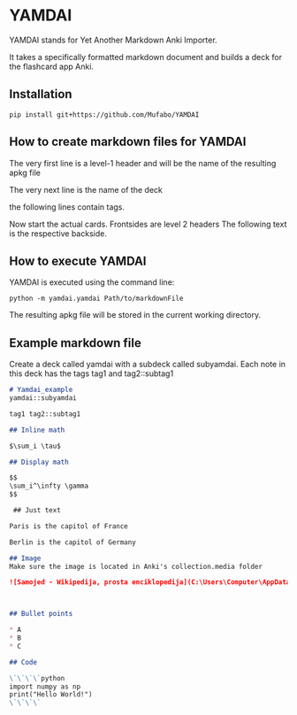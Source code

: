 # YAMDAI

YAMDAI stands for Yet Another Markdown Anki Importer.

It takes a specifically formatted markdown document and builds a deck for the flashcard app Anki.

## Installation

```pip install git+https://github.com/Mufabo/YAMDAI```

## How to create markdown files for YAMDAI

The very first line is a level-1 header and will be the name of the resulting apkg file

The very next line is the name of the deck

the following lines contain tags.

Now start the actual cards.
Frontsides are level 2 headers
The following text is the respective backside.

## How to execute YAMDAI

YAMDAI is executed using the command line:

```python -m yamdai.yamdai Path/to/markdownFile```

The resulting apkg file will be stored in the current working directory.

## Example markdown file

Create a deck called yamdai with a subdeck called subyamdai.
Each note in this deck has the tags tag1 and tag2::subtag1

```markdown
# Yamdai_example
yamdai::subyamdai

tag1 tag2::subtag1

## Inline math

$\sum_i \tau$ 

## Display math

$$
\sum_i^\infty \gamma
$$

 ## Just text

Paris is the capitol of France

Berlin is the capitol of Germany

## Image 
Make sure the image is located in Anki's collection.media folder

![Samojed - Wikipedija, prosta enciklopedija](C:\Users\Computer\AppData\Roaming\Anki2\Fatih\collection.media\picture)



## Bullet points

* A
* B
* C

## Code

\`\`\`\`python
import numpy as np
print("Hello World!")
\`\`\`\`
```


